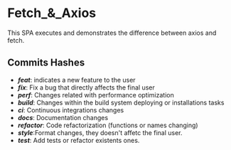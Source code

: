 # Fetch_&_Axios

This SPA executes and demonstrates the difference between axios and fetch.

## Commits Hashes

* ***feat***: indicates a new feature to the user 
* ***fix***: Fix a bug that directly affects the final user
* ***perf***: Changes related with performance optimization 
* ***build***: Changes within the build system deploying or installations tasks 
* ***ci***: Continuous integrations changes
* ***docs***: Documentation changes
* ***refactor***: Code refactorization (functions or names changing)
* ***style***:Format changes, they doesn't affetc the final user.
* ***test***: Add tests or refactor existents ones.